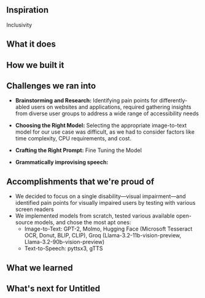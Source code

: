 
## Inspiration
Inclusivity 
## What it does

## How we built it

## Challenges we ran into
* **Brainstorming and Research:** Identifying pain points for differently-abled users on websites and applications, required gathering insights from diverse user groups to address a wide range of accessibility needs
* **Choosing the Right Model:** Selecting the appropriate image-to-text model for our use case was difficult, as we had to consider factors like time complexity, CPU requirements, and cost.

*  **Crafting the Right Prompt:**
Fine Tuning the Model

* **Grammatically improvising speech:**


## Accomplishments that we're proud of
* We decided to focus on a single disability—visual impairment—and identified pain points for visually impaired users by testing with various screen readers
* We implemented models from scratch, tested various available open-source models, and chose the most apt ones:
    * Image-to-Text: GPT-2, Molmo, Hugging Face (Microsoft Tesseract OCR, Donut, BLIP, CLIP), Groq (Llama-3.2-11b-vision-preview, Llama-3.2-90b-vision-preview)
    * Text-to-Speech: pyttsx3, gTTS

## What we learned

## What's next for Untitled
